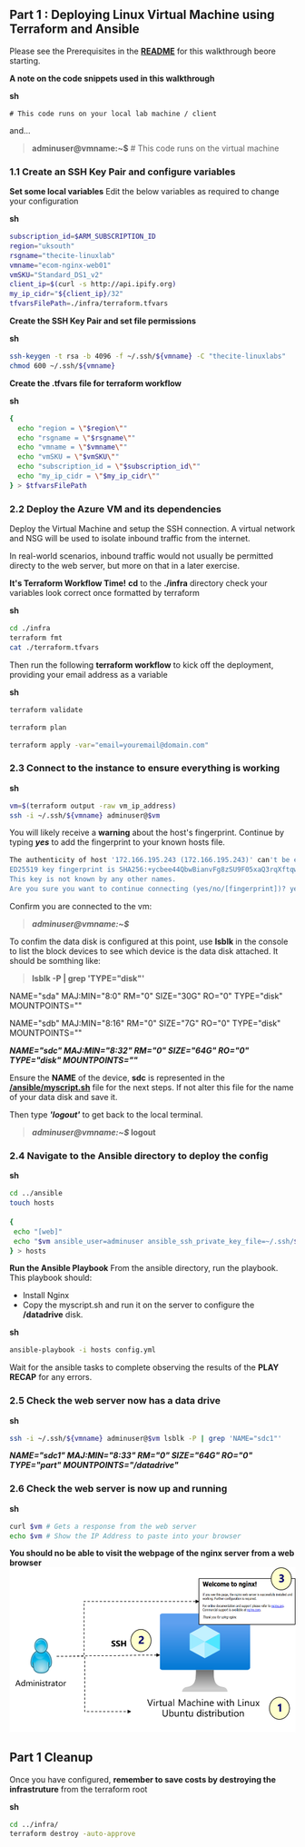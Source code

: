 ## Part 1 : Deploying Linux Virtual Machine using Terraform and Ansible

Please see the Prerequisites in the **[README](../README.md)** for this walkthrough beore starting.

**A note on the code snippets used in this walkthrough**

**sh**
```
# This code runs on your local lab machine / client
```

and...
> **adminuser@vmname:~$** # This code runs on the virtual machine 

### 1.1 Create an SSH Key Pair and configure variables

**Set some local variables**
Edit the below variables as required to change your configuration

**sh**

```sh
subscription_id=$ARM_SUBSCRIPTION_ID
region="uksouth"
rsgname="thecite-linuxlab"
vmname="ecom-nginx-web01"
vmSKU="Standard_DS1_v2"
client_ip=$(curl -s http://api.ipify.org)
my_ip_cidr="${client_ip}/32"
tfvarsFilePath=./infra/terraform.tfvars
```
**Create the SSH Key Pair and set file permissions**

**sh**
```sh
ssh-keygen -t rsa -b 4096 -f ~/.ssh/${vmname} -C "thecite-linuxlabs"
chmod 600 ~/.ssh/${vmname}
```
**Create the .tfvars file for terraform workflow**

**sh**
```sh
{
  echo "region = \"$region\""
  echo "rsgname = \"$rsgname\""
  echo "vmname = \"$vmname\""
  echo "vmSKU = \"$vmSKU\""
  echo "subscription_id = \"$subscription_id\""
  echo "my_ip_cidr = \"$my_ip_cidr\""
} > $tfvarsFilePath

```

### 2.2 Deploy the Azure VM and its dependencies
Deploy the Virtual Machine and setup the SSH connection. A virtual network and NSG will be used to isolate inbound traffic from the internet. 

In real-world scenarios, inbound traffic would not usually be permitted directy to the web server, but more on that in a later exercise.

**It's Terraform Workflow Time!**
**cd** to the  **./infra** directory check your variables look correct once formatted by terraform

**sh**
```sh
cd ./infra
terraform fmt
cat ./terraform.tfvars
```

Then run the following **terraform workflow** to kick off the deployment, providing your email address as a variable

**sh**

```sh
terraform validate
```
```sh
terraform plan
```
```sh
terraform apply -var="email=youremail@domain.com"
```


### 2.3 Connect to the instance to ensure everything is working

**sh**
```sh
vm=$(terraform output -raw vm_ip_address)
ssh -i ~/.ssh/${vmname} adminuser@$vm
```
You will likely receive a **warning** about the host's fingerprint. Continue by typing **_yes_** to add the fingerprint to your known hosts file.


```sh
The authenticity of host '172.166.195.243 (172.166.195.243)' can't be established.
ED25519 key fingerprint is SHA256:+ycbee44QbwBianvFg8zSU9F05xaQ3rqXftqwBUW75o.
This key is not known by any other names.
Are you sure you want to continue connecting (yes/no/[fingerprint])? yes
```
Confirm you are connected to the vm:

>**_adminuser@vmname:~$_**

To confim the data disk is configured at this point, use **lsblk** in the console to list the block devices to see which device is the data disk attached. It should be somthing like:
>**lsblk -P | grep 'TYPE="disk"'**

NAME="sda" MAJ:MIN="8:0" RM="0" SIZE="30G" RO="0" TYPE="disk" MOUNTPOINTS=""

NAME="sdb" MAJ:MIN="8:16" RM="0" SIZE="7G" RO="0" TYPE="disk" MOUNTPOINTS=""

**_NAME="sdc" MAJ:MIN="8:32" RM="0" SIZE="64G" RO="0" TYPE="disk" MOUNTPOINTS=""_**

Ensure the **NAME** of the device, **sdc** is represented in the **[/ansible/myscript.sh](../ansible/myscript.sh)** file for the next steps. If not alter this file for the name of your data disk and save it.


Then type **_'logout'_** to get back to the local terminal.

>**_adminuser@vmname:~$_ logout**

### 2.4 Navigate to the Ansible directory to deploy the config

**sh**
```sh
cd ../ansible
touch hosts

{
 echo "[web]"
 echo "$vm ansible_user=adminuser ansible_ssh_private_key_file=~/.ssh/${vmname}"
} > hosts

```
**Run the Ansible Playbook**
From the ansible directory, run the playbook. This playbook should:
- Install Nginx
- Copy the myscript.sh and run it on the server to configure the **/datadrive** disk.

**sh**
```sh
ansible-playbook -i hosts config.yml
```
Wait for the ansible tasks to complete observing the results of the **PLAY RECAP** for any errors.


### 2.5 Check the web server now has a data drive

**sh**
```sh
ssh -i ~/.ssh/${vmname} adminuser@$vm lsblk -P | grep 'NAME="sdc1"'
```
**_NAME="sdc1" MAJ:MIN="8:33" RM="0" SIZE="64G" RO="0" TYPE="part" MOUNTPOINTS="/datadrive"_**

### 2.6 Check the web server is now up and running

**sh**
```sh
curl $vm # Gets a response from the web server
echo $vm # Show the IP Address to paste into your browser
```
**You should no be able to visit the webpage of the nginx server from a web browser**
![VM](../images/lab01.png)


## Part 1 Cleanup
Once you have configured, **remember to save costs by destroying the infrastruture** from the terraform root

**sh**
```sh
cd ../infra/
terraform destroy -auto-approve
```